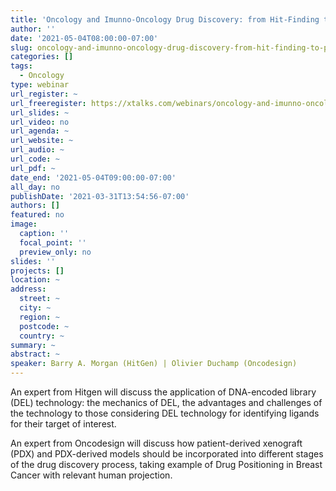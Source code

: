 ```yaml
---
title: 'Oncology and Imunno-Oncology Drug Discovery: from Hit-Finding to Pre-Clinical Candidate Selection'
author: ''
date: '2021-05-04T08:00:00-07:00'
slug: oncology-and-imunno-oncology-drug-discovery-from-hit-finding-to-pre-clinical-candidate-selection
categories: []
tags: 
  - Oncology
type: webinar
url_register: ~
url_freeregister: https://xtalks.com/webinars/oncology-and-imunno-oncology-drug-discovery-from-hit-finding-to-pre-clinical-candidate-selection/
url_slides: ~
url_video: no
url_agenda: ~
url_website: ~
url_audio: ~
url_code: ~
url_pdf: ~
date_end: '2021-05-04T09:00:00-07:00'
all_day: no
publishDate: '2021-03-31T13:54:56-07:00'
authors: []
featured: no
image:
  caption: ''
  focal_point: ''
  preview_only: no
slides: ''
projects: []
location: ~
address:
  street: ~
  city: ~
  region: ~
  postcode: ~
  country: ~
summary: ~
abstract: ~
speaker: Barry A. Morgan (HitGen) | Olivier Duchamp (Oncodesign)
---
```

<!--more-->
An expert from Hitgen will discuss the application of DNA-encoded library (DEL) technology: the mechanics of DEL, the advantages and challenges of the technology to those considering DEL technology for identifying ligands for their target of interest.  

An expert from Oncodesign will discuss how patient-derived xenograft (PDX) and PDX-derived models should be incorporated into different stages of the drug discovery process, taking example of Drug Positioning in Breast Cancer with relevant human projection.  